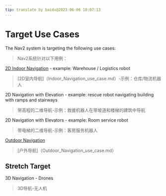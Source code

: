 ```yaml
---
tip: translate by baidu@2023-06-06 10:07:13
...
```



# Target Use Cases

The Nav2 system is targeting the following use cases:

> Nav2系统针对以下用例：


[2D Indoor Navigation](indoor_navigation_use_case.md) - example: Warehouse / Logistics robot

> [2D室内导航]（Indoor_Navigation_use_case.md）-示例：仓库/物流机器人


2D Navigation with Elevation - example: rescue robot navigating building with ramps and stairways

> 带高程的二维导航-示例：救援机器人在带坡道和楼梯的建筑中导航


2D Navigation with Elevators - example: Room service robot

> 带电梯的二维导航-示例：客房服务机器人


[Outdoor Navigation](outdoor_navigation_use_case.md)

> [户外导航]（Outdoor_Navigation_use_case.md）

## Stretch Target

3D Navigation - Drones

> 3D导航-无人机

